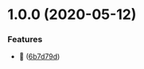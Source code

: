 # 1.0.0 (2020-05-12)


### Features

* 🐣 ([6b7d79d](https://github.com/kettil/ts-tools/commit/6b7d79da356cc9f9c9bbb99b218a513057d856f9))

